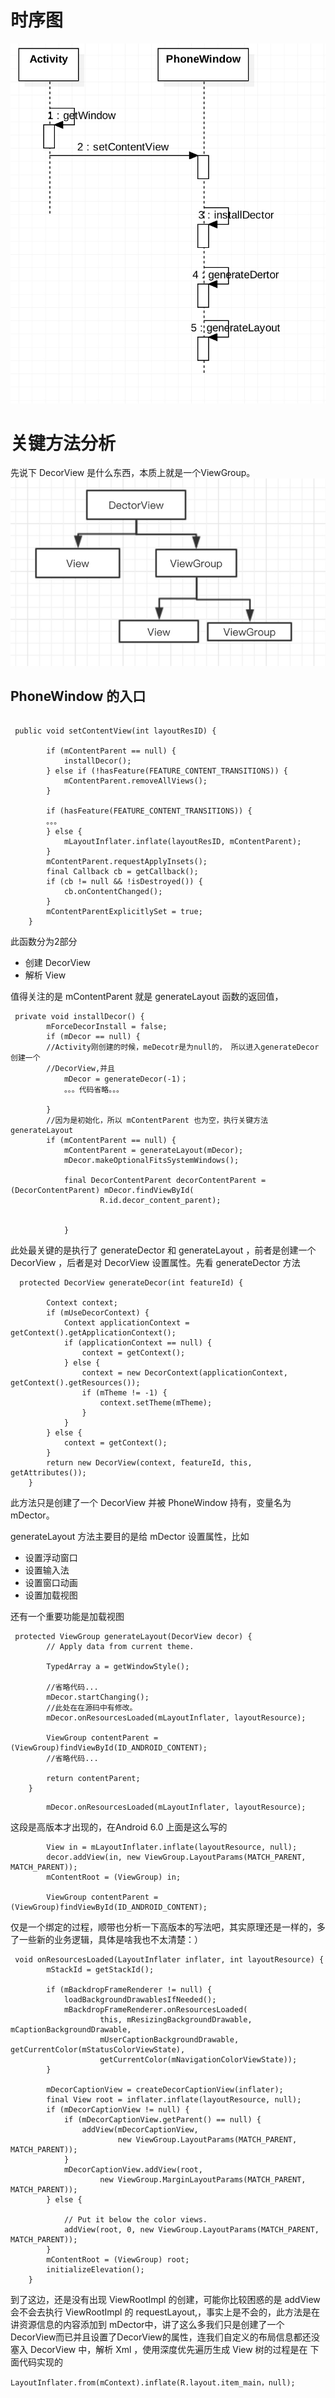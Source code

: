# 时序图

![](media/15469367785011.jpg)

# 关键方法分析

先说下 DecorView 是什么东西，本质上就是一个ViewGroup。
![](media/15469371318821.jpg)



## PhoneWindow 的入口


```

 public void setContentView(int layoutResID) {

        if (mContentParent == null) {
            installDecor();
        } else if (!hasFeature(FEATURE_CONTENT_TRANSITIONS)) {
            mContentParent.removeAllViews();
        }

        if (hasFeature(FEATURE_CONTENT_TRANSITIONS)) {
        。。。
        } else {
            mLayoutInflater.inflate(layoutResID, mContentParent);
        }
        mContentParent.requestApplyInsets();
        final Callback cb = getCallback();
        if (cb != null && !isDestroyed()) {
            cb.onContentChanged();
        }
        mContentParentExplicitlySet = true;
    }
```

此函数分为2部分

* 创建 DecorView
* 解析 View

值得关注的是 mContentParent 就是  generateLayout 函数的返回值，

```
 private void installDecor() {
        mForceDecorInstall = false;
        if (mDecor == null) {
        //Activity刚创建的时候，meDecotr是为null的， 所以进入generateDecor 创建一个 
        //DecorView,并且 
            mDecor = generateDecor(-1)；
            。。。代码省略。。。
                
        }
        //因为是初始化，所以 mContentParent 也为空，执行关键方法 generateLayout
        if (mContentParent == null) {
            mContentParent = generateLayout(mDecor);
            mDecor.makeOptionalFitsSystemWindows();

            final DecorContentParent decorContentParent = (DecorContentParent) mDecor.findViewById(
                    R.id.decor_content_parent);

         
            }
```
此处最关键的是执行了 generateDector 和 generateLayout ，前者是创建一个 DecorView ，后者是对 DecorView 设置属性。先看 generateDector 方法

```
  protected DecorView generateDecor(int featureId) {

        Context context;
        if (mUseDecorContext) {
            Context applicationContext = getContext().getApplicationContext();
            if (applicationContext == null) {
                context = getContext();
            } else {
                context = new DecorContext(applicationContext, getContext().getResources());
                if (mTheme != -1) {
                    context.setTheme(mTheme);
                }
            }
        } else {
            context = getContext();
        }
        return new DecorView(context, featureId, this, getAttributes());
    }

```

此方法只是创建了一个 DecorView 并被 PhoneWindow 持有，变量名为 mDector。

generateLayout 方法主要目的是给 mDector 设置属性，比如

* 设置浮动窗口
* 设置输入法
* 设置窗口动画
* 设置加载视图

还有一个重要功能是加载视图

```
 protected ViewGroup generateLayout(DecorView decor) {
        // Apply data from current theme.

        TypedArray a = getWindowStyle();

        //省略代码...
        mDecor.startChanging();
        //此处在在源码中有修改。
        mDecor.onResourcesLoaded(mLayoutInflater, layoutResource);

        ViewGroup contentParent = (ViewGroup)findViewById(ID_ANDROID_CONTENT);
        //省略代码...

        return contentParent;
    }

```

```
        mDecor.onResourcesLoaded(mLayoutInflater, layoutResource);

```
这段是高版本才出现的，在Android 6.0 上面是这么写的

```
        View in = mLayoutInflater.inflate(layoutResource, null);
        decor.addView(in, new ViewGroup.LayoutParams(MATCH_PARENT, MATCH_PARENT));
        mContentRoot = (ViewGroup) in;

        ViewGroup contentParent = (ViewGroup)findViewById(ID_ANDROID_CONTENT);
```
仅是一个绑定的过程，顺带也分析一下高版本的写法吧，其实原理还是一样的，多了一些新的业务逻辑，具体是啥我也不太清楚：）

```
 void onResourcesLoaded(LayoutInflater inflater, int layoutResource) {
        mStackId = getStackId();

        if (mBackdropFrameRenderer != null) {
            loadBackgroundDrawablesIfNeeded();
            mBackdropFrameRenderer.onResourcesLoaded(
                    this, mResizingBackgroundDrawable, mCaptionBackgroundDrawable,
                    mUserCaptionBackgroundDrawable, getCurrentColor(mStatusColorViewState),
                    getCurrentColor(mNavigationColorViewState));
        }

        mDecorCaptionView = createDecorCaptionView(inflater);
        final View root = inflater.inflate(layoutResource, null);
        if (mDecorCaptionView != null) {
            if (mDecorCaptionView.getParent() == null) {
                addView(mDecorCaptionView,
                        new ViewGroup.LayoutParams(MATCH_PARENT, MATCH_PARENT));
            }
            mDecorCaptionView.addView(root,
                    new ViewGroup.MarginLayoutParams(MATCH_PARENT, MATCH_PARENT));
        } else {

            // Put it below the color views.
            addView(root, 0, new ViewGroup.LayoutParams(MATCH_PARENT, MATCH_PARENT));
        }
        mContentRoot = (ViewGroup) root;
        initializeElevation();
    }
```

 到了这边，还是没有出现 ViewRootImpl 的创建，可能你比较困惑的是 addView 会不会去执行 ViewRootImpl 的 requestLayout,，事实上是不会的，此方法是在讲资源信息的内容添加到 mDector中，讲了这么多我们只是创建了一个DecorView而已并且设置了DecorView的属性，连我们自定义的布局信息都还没塞入 DecorView 中，解析 Xml ，使用深度优先遍历生成 View 树的过程是在 下面代码实现的
 
```
LayoutInflater.from(mContext).inflate(R.layout.item_main，null);
```


